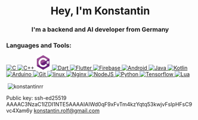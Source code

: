 
<h1 align="center">Hey, I'm Konstantin</h1>
<h3 align="center">I'm a backend and AI developer from Germany </h3>

<h3 align="left">Languages and Tools:</h3>
<p align="left">
  <a href="https://www.cprogramming.com/" target="_blank">
      <img src="https://raw.githubusercontent.com/KonstantinRr/devicon/master/icons/c/c-original.svg" alt="C" width="40" height="40" />
  </a>
  <a href="https://www.cplusplus.com/" target="_blank">
      <img src="https://github.com/KonstantinRr/devicon/blob/master/icons/cplusplus/cplusplus-original.svg" alt="C++" width="40" height="40" />
  </a>
  <a href="https://dotnet.microsoft.com/apps/aspnet/web-apps" target="_blank">
      <img src="https://raw.githubusercontent.com/devicons/devicon/master/icons/csharp/csharp-original.svg" alt="C#" width="40" height="40" />
  </a>
  <a href="https://dart.dev" target="_blank">
      <img src="https://raw.githubusercontent.com/KonstantinRr/devicon/master/icons/dart/dart-original.svg" alt="Dart" width="40" height="40" />
  </a>
  <a href="https://flutter.dev" target="_blank">
      <img src="https://raw.githubusercontent.com/KonstantinRr/devicon/master/icons/flutter/flutter-original.svg" alt="Flutter" width="40" height="40" />
  </a>
  <a href="https://firebase.google.com/" target="_blank">
      <img src="https://www.vectorlogo.zone/logos/firebase/firebase-icon.svg" alt="Firebase" width="40" height="40" />
  </a>
  <a href="https://developer.android.com" target="_blank">
        <img src="https://raw.githubusercontent.com/KonstantinRr/devicon/master/icons/android/android-original.svg" alt="Android" width="40" height="40" />
  </a>
  <a href="https://www.java.com" target="_blank">
      <img src="https://github.com/KonstantinRr/devicon/blob/master/icons/java/java-original.svg" alt="Java" width="40" height="40" />
  </a>
  <a href="https://kotlinlang.org" target="_blank">
      <img src="https://raw.githubusercontent.com/KonstantinRr/devicon/master/icons/kotlin/kotlin-original.svg" alt="Kotlin" width="40" height="40" />
  </a>
  <a href="https://www.arduino.cc/" target="_blank">
      <img src="https://cdn.worldvectorlogo.com/logos/arduino-1.svg" alt="Arduino" width="40" height="40" />
  </a>
  <a href="https://git-scm.com/" target="_blank">
      <img src="https://raw.githubusercontent.com/KonstantinRr/devicon/master/icons/git/git-original.svg" alt="Git" width="40" height="40" />
  </a>
  <a href="https://www.linux.org/" target="_blank">
      <img src="https://raw.githubusercontent.com/KonstantinRr/devicon/master/icons/linux/linux-original.svg" alt="linux" width="40" height="40" />
  </a>
  <a href="https://www.nginx.com" target="_blank">
      <img src="https://raw.githubusercontent.com/KonstantinRr/devicon/master/icons/nginx/nginx-original.svg" alt="Nginx" width="40" height="40" />
  </a>
  <a href="https://nodejs.org" target="_blank">
      <img src="https://raw.githubusercontent.com/KonstantinRr/devicon/master/icons/nodejs/nodejs-original.svg" alt="NodeJS" width="40" height="40" />
  </a>
  <a href="https://www.python.org" target="_blank">
      <img src="https://raw.githubusercontent.com/KonstantinRr/devicon/master/icons/python/python-original.svg" alt="Python" width="40" height="40" />
  </a>
  <a href="https://www.tensorflow.org" target="_blank">
      <img src="https://www.vectorlogo.zone/logos/tensorflow/tensorflow-icon.svg" alt="Tensorflow" width="40" height="40" />
  </a>
  <a href="https://www.lua.org" target="_blank">
      <img src="https://raw.githubusercontent.com/KonstantinRr/devicon/master/icons/lua/lua-original.svg" alt="Lua" width="40" height="40" />
  </a>
</p>


<!--
<p><img align="left" src="https://github-readme-stats.vercel.app/api/top-langs?username=konstantinrr&show_icons=true&locale=en&layout=compact" alt="konstantinrr" /></p>
-->

<p>&nbsp;<img align="center" src="https://github-readme-stats.vercel.app/api?username=konstantinrr&show_icons=true&locale=en" alt="konstantinrr" /></p>

Public key: ssh-ed25519 AAAAC3NzaC1lZDI1NTE5AAAAIAIWd0qF9xFvTm4kzYqtq53kwjvFsIpHFsC9vc4Xam6y konstantin.rolf@gmail.com
